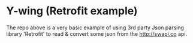 # Y-wing (Retrofit example)

The repo above is a very basic example of using 3rd party Json parsing library 'Retrofit' to read & convert some json from the http://swapi.co api.

